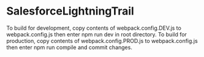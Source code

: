 # SalesforceLightningTrail
To build for development, copy contents of webpack.config.DEV.js to webpack.config.js then enter npm run dev in root directory.
To build for production, copy contents of webpack.config.PROD.js to webpack.config.js then enter npm run compile and commit changes.
